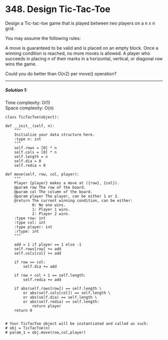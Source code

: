 # 348. Design Tic-Tac-Toe

Design a Tic-tac-toe game that is played between two players on a n x n grid.

You may assume the following rules:

A move is guaranteed to be valid and is placed on an empty block.
Once a winning condition is reached, no more moves is allowed.
A player who succeeds in placing n of their marks in a horizontal, vertical, or diagonal row wins the game.

Could you do better than O(n2) per move() operation?

---

##### Solution 1:
  Time complexity: O(1)  
  Space complexity: O(n)

    class TicTacToe(object):

    def __init__(self, n):
        """
        Initialize your data structure here.
        :type n: int
        """
        self.rows = [0] * n
        self.cols = [0] * n
        self.length = n
        self.dia = 0
        self.redia = 0

    def move(self, row, col, player):
        """
        Player {player} makes a move at ({row}, {col}).
        @param row The row of the board.
        @param col The column of the board.
        @param player The player, can be either 1 or 2.
        @return The current winning condition, can be either:
                0: No one wins.
                1: Player 1 wins.
                2: Player 2 wins.
        :type row: int
        :type col: int
        :type player: int
        :rtype: int
        """
        
        add = 1 if player == 1 else -1
        self.rows[row] += add
        self.cols[col] += add

        if row == col:
            self.dia += add

        if row + col + 1 == self.length:
            self.redia += add
        
        if abs(self.rows[row]) == self.length \
            or abs(self.cols[col]) == self.length \
            or abs(self.dia) == self.length \
            or abs(self.redia) == self.length:
                return player
        return 0


    # Your TicTacToe object will be instantiated and called as such:
    # obj = TicTacToe(n)
    # param_1 = obj.move(row,col,player)